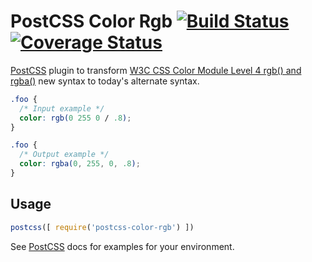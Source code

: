 # PostCSS Color Rgb [![Build Status][ci-img]][ci] [![Coverage Status][cov-img]][cov]

[PostCSS] plugin to transform [W3C CSS Color Module Level 4 rgb() and rgba()](https://drafts.csswg.org/css-color/#funcdef-rgb) new syntax to today's alternate syntax.

[PostCSS]: https://github.com/postcss/postcss
[ci-img]:  https://travis-ci.org/dmarchena/postcss-color-rgb.svg
[ci]:      https://travis-ci.org/dmarchena/postcss-color-rgb
[cov-img]: https://coveralls.io/repos/github/dmarchena/postcss-slideshow/badge.svg
[cov]:     https://coveralls.io/github/dmarchena/postcss-slideshow

```css
.foo {
  /* Input example */
  color: rgb(0 255 0 / .8);
}
```

```css
.foo {
  /* Output example */
  color: rgba(0, 255, 0, .8);
}
```

## Usage

```js
postcss([ require('postcss-color-rgb') ])
```

See [PostCSS] docs for examples for your environment.
